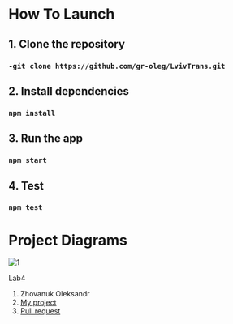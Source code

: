 # How To Launch
## 1. Clone the repository

### `-git clone https://github.com/gr-oleg/LvivTrans.git`

## 2. Install dependencies

### `npm install`

## 3. Run the app

### `npm start`

## 4. Test

### `npm test`

# Project Diagrams

![1](https://github.com/gr-oleg/LvivTrans/assets/67430598/afc6cc6f-e0cb-42aa-9c4d-7669f8ca7717)

Lab4
1. Zhovanuk Oleksandr
2. <a href="https://github.com/fdsssawe/inkfinder" target="_blank">My project</a>
3. <a href="https://github.com/fdsssawe/LvivTrans/pull/1" target="_blank">Pull request</a>
